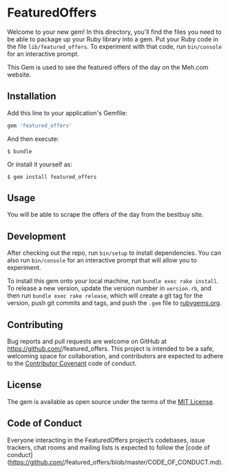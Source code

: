 # FeaturedOffers

Welcome to your new gem! In this directory, you'll find the files you need to be able to package up your Ruby library into a gem. Put your Ruby code in the file `lib/featured_offers`. To experiment with that code, run `bin/console` for an interactive prompt.

This Gem is used to see the featured offers of the day on the Meh.com website.

## Installation

Add this line to your application's Gemfile:

```ruby
gem 'featured_offers'
```

And then execute:

    $ bundle

Or install it yourself as:

    $ gem install featured_offers

## Usage

You will be able to scrape the offers of the day from the bestbuy site.

## Development

After checking out the repo, run `bin/setup` to install dependencies. You can also run `bin/console` for an interactive prompt that will allow you to experiment.

To install this gem onto your local machine, run `bundle exec rake install`. To release a new version, update the version number in `version.rb`, and then run `bundle exec rake release`, which will create a git tag for the version, push git commits and tags, and push the `.gem` file to [rubygems.org](https://rubygems.org).

## Contributing

Bug reports and pull requests are welcome on GitHub at https://github.com/<github username>/featured_offers. This project is intended to be a safe, welcoming space for collaboration, and contributors are expected to adhere to the [Contributor Covenant](http://contributor-covenant.org) code of conduct.

## License

The gem is available as open source under the terms of the [MIT License](http://opensource.org/licenses/MIT).

## Code of Conduct

Everyone interacting in the FeaturedOffers project’s codebases, issue trackers, chat rooms and mailing lists is expected to follow the [code of conduct](https://github.com/<github username>/featured_offers/blob/master/CODE_OF_CONDUCT.md).
